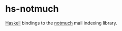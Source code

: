 # hs-notmuch
[Haskell](http://www.haskell.org/) bindings to the
[notmuch](http://notmuchmail.org/) mail indexing library.

<!-- vim: set ft=mkd spell spelllang=en sw=4 sts=4 et : -->
